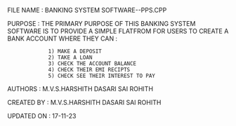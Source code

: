 FILE NAME  : BANKING SYSTEM SOFTWARE--PPS.CPP

PURPOSE    : THE PRIMARY PURPOSE OF THIS BANKING SYSTEM SOFTWARE IS TO PROVIDE A SIMPLE FLATFROM FOR USERS TO CREATE A  BANK ACCOUNT WHERE THEY CAN :
                 
                 1) MAKE A DEPOSIT
                 2) TAKE A LOAN
                 3) CHECK THE ACCOUNT BALANCE
                 4) CHECK THEIR EMI RECIPTS
                 5) CHECK SEE THEIR INTEREST TO PAY 
                 
AUTHORS    : M.V.S.HARSHITH 
             DASARI SAI ROHITH
             
CREATED BY : M.V.S.HARSHITH
             DASARI SAI ROHITH
             
UPDATED ON : 17-11-23
 
